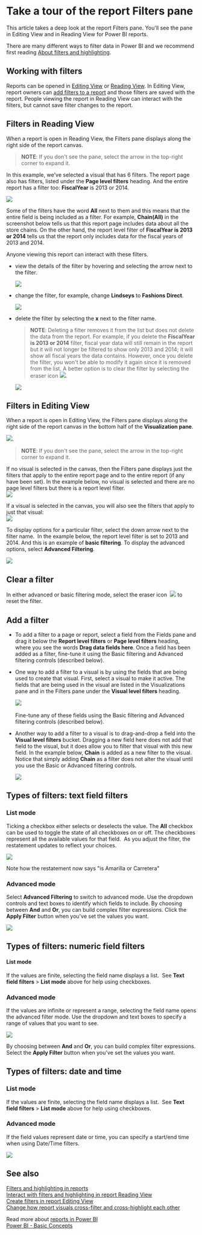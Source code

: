 ﻿<properties
   pageTitle="Take a tour of the Filters pane"
   description="How to use report filters"
   services="powerbi"
   documentationCenter=""
   authors="mihart"
   manager="mblythe"
   backup=""
   editor=""
   tags=""
   qualityFocus="monitoring"
   qualityDate=""/>

<tags
   ms.service="powerbi"
   ms.devlang="NA"
   ms.topic="article"
   ms.tgt_pltfrm="NA"
   ms.workload="powerbi"
   ms.date="08/21/2016"
   ms.author="mihart"/>

# Take a tour of the report Filters pane
This article takes a deep look at the report Filters pane. You'll see the pane in Editing View and in Reading View for Power BI reports.

There are many different ways to filter data in Power BI and we recommend first reading [About filters and highlighting](powerbi-service-about-filters-and-highlighting-in-reports).

## Working with filters  
Reports can be opened in [Editing View](powerbi-service-interact-with-a-report-in-editing-view.md) or [Reading View](powerbi-service-interact-with-a-report-in-reading-view.md). In Editing View, report owners can [add filters to a report](powerbi-service-add-a-filter-to-a-report) and those filters are saved with the report. People viewing the report in Reading View can interact with the filters, but cannot save filter changes to the report.

## Filters in Reading View

When a report is open in Reading View, the Filters pane displays along the right side of the report canvas.  

>**NOTE**: If you don't see the pane, select the arrow in the top-right corner to expand it.

In this example, we've selected a visual that has 6 filters. The report page also has filters, listed under the **Page level filters** heading. And the entire report has a filter too:  **FiscalYear** is 2013 or 2014.  

![](media/powerbi-service-how-to-use-a-report-filter/power-bi-filter-visual-level.png)

Some of the filters have the word **All** next to them and this means that the entire field is being included as a filter.  For example, **Chain(All)** in the screenshot below tells us that this report page includes data about all the store chains.  On the other hand, the report level filter of **FiscalYear is 2013 or 2014** tells us that the report only includes data for the fiscal years of 2013 and 2014.

Anyone viewing this report can interact with these filters.

-    view the details of the filter by hovering and selecting the arrow next to the filter.

      ![](media/powerbi-service-interact-with-a-report-in-reading-view/power-bi-expan-filter.png)

-  change the filter, for example, change **Lindseys** to **Fashions Direct**.

      ![](media/powerbi-service-interact-with-a-report-in-reading-view/power-bi-filter-chain.png)

-  delete the filter by selecting the **x** next to the filter name.

   >**NOTE**:  Deleting a filter removes it from the list but does not delete the data from the report.  For example, if you delete the **FiscalYear is 2013 or 2014** filter, fiscal year data will still remain in the report but it will not longer be filtered to show only 2013 and 2014; it will show all fiscal years the data contains.  However, once you delete the filter, you won't be able to modify it again since it is removed from the list. A better option is to clear the filter by selecting the eraser icon ![](media/powerbi-service-interact-with-a-report-in-reading-view/power-bi-eraser-icon.png).


    ![](media/powerbi-service-how-to-use-a-report-filter/power-bi-delete-filter.png)

## Filters in Editing View

When a report is open in Editing View, the Filters pane displays along the right side of the report canvas in the bottom half of the **Visualization pane**.

![](media/powerbi-service-how-to-use-a-report-filter/PBI_FilterList.jpg).  

>**NOTE**: If you don't see the pane, select the arrow in the top-right corner to expand it.


If no visual is selected in the canvas, then the Filters pane displays just the filters that apply to the entire report page and to the entire report (if any have been set). In the example below, no visual is selected and there are no page level filters but there is a report level filter.  
![](media/powerbi-service-how-to-use-a-report-filter/PBI_FilterListWithReportFilter.jpg)  

If a visual is selected in the canvas, you will also see the filters that apply to just that visual:  
![](media/powerbi-service-how-to-use-a-report-filter/PBI_FilterListWithReportAndVIsLevelFilters.jpg)

To display options for a particular filter, select the down arrow next to the filter name.  In the example below, the report level filter is set to 2013 and 2014. And this is an example of **basic filtering**.  To display the advanced options, select **Advanced Filtering**.

![](media/powerbi-service-how-to-use-a-report-filter/PBI_FilterListDropdown.jpg)

## Clear a filter  
 In either advanced or basic filtering mode, select the eraser icon  ![](media/powerbi-service-how-to-use-a-report-filter/PBI_eraserIcon.jpg) to reset the filter. 

##   Add a filter
-  To add a filter to a page or report, select a field from the Fields pane and drag it below the **Report level filters**  or **Page level filters** heading, where you see the words **Drag data fields here**. Once a field has been added as a filter, fine-tune it using the Basic filtering and Advanced filtering controls (described below).

-  One way to add a filter to a visual is by using the fields that are being used to create that visual. First, select a visual to make it active. The fields that are being used in the visual are listed in the Visualizations pane and in the Filters pane under the **Visual level filters** heading.

    ![](media/powerbi-service-how-to-use-a-report-filter/power-bi-visual-filter.png)  

    Fine-tune any of these fields using the Basic filtering and Advanced filtering controls (described below).

-  Another way to add a filter to a visual is to drag-and-drop a field into the **Visual level filters** bucket. Dragging a new field here does not add that field to the visual, but it does allow you to filter that visual with this new field. In the example below, **Chain** is added as a new filter to the visual. Notice that simply adding **Chain** as a filter does not alter the visual until you use the Basic or Advanced filtering controls.

    ![](media/powerbi-service-how-to-use-a-report-filter/power-bi-visual-filter.gif)


## Types of filters: text field filters  
### List mode  
Ticking a checkbox either selects or deselects the value. The **All** checkbox can be used to toggle the state of all checkboxes on or off. The checkboxes represent all the available values for that field.  As you adjust the filter, the restatement updates to reflect your choices. 

![](media/powerbi-service-how-to-use-a-report-filter/PBI_restatement.png)

Note how the restatement now says "is Amarilla or Carretera"

### Advanced mode  
Select **Advanced Filtering** to switch to advanced mode. Use the dropdown controls and text boxes to identify which fields to include. By choosing between **And** and **Or**, you can build complex filter expressions. Click the **Apply Filter** button when you've set the values you want.  

![](media/powerbi-service-how-to-use-a-report-filter/aboutFilters.png)

## Types of filters: numeric field filters  
#### List mode  
If the values are finite, selecting the field name displays a list.  See **Text field filters** &gt; **List mode** above for help using checkboxes.   

### Advanced mode  
If the values are infinite or represent a range, selecting the field name opens the advanced filter mode. Use the dropdown and text boxes to specify a range of values that you want to see. 

![](media/powerbi-service-how-to-use-a-report-filter/PBI_dropdown-and-text.png)

By choosing between **And** and **Or**, you can build complex filter expressions. Select the **Apply Filter** button when you've set the values you want.

## Types of filters: date and time  
### List mode  
If the values are finite, selecting the field name displays a list.  See **Text field filters** &gt; **List mode** above for help using checkboxes.   

### Advanced mode  
If the field values represent date or time, you can specify a start/end time when using Date/Time filters.  

![](media/powerbi-service-how-to-use-a-report-filter/PBI_date-time-filters.png)

## See also  
[Filters and highlighting in reports](powerbi-service-about-filters-and-highlighting-in-reports.md)  
[Interact with filters and highlighting in report Reading View](powerbi-service-interact-with-a-report-in-reading-view.md)  
[Create filters in report Editing View](powerbi-service-add-a-filter-to-a-report.md)  
[Change how report visuals cross-filter and cross-highlight each other](powerbi-service-visual-interactions.md)

Read more about [reports in Power BI](powerbi-service-reports.md)  
[Power BI - Basic Concepts](powerbi-service-basic-concepts.md)
